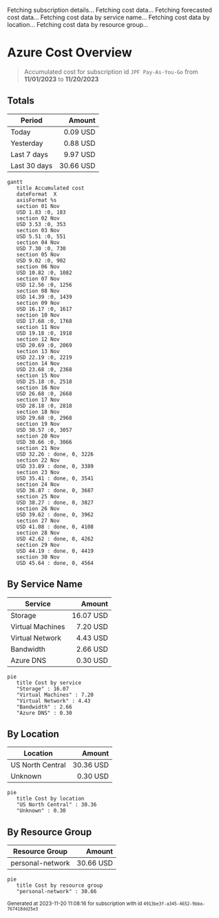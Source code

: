 Fetching subscription details...
Fetching cost data...
Fetching forecasted cost data...
Fetching cost data by service name...
Fetching cost data by location...
Fetching cost data by resource group...
# Azure Cost Overview

> Accumulated cost for subscription id `JPF Pay-As-You-Go` from **11/01/2023** to **11/20/2023**

## Totals

|Period|Amount|
|---|---:|
|Today|0.09 USD|
|Yesterday|0.88 USD|
|Last 7 days|9.97 USD|
|Last 30 days|30.66 USD|

```mermaid
gantt
   title Accumulated cost
   dateFormat  X
   axisFormat %s
   section 01 Nov
   USD 1.83 :0, 183
   section 02 Nov
   USD 3.53 :0, 353
   section 03 Nov
   USD 5.51 :0, 551
   section 04 Nov
   USD 7.30 :0, 730
   section 05 Nov
   USD 9.02 :0, 902
   section 06 Nov
   USD 10.82 :0, 1082
   section 07 Nov
   USD 12.56 :0, 1256
   section 08 Nov
   USD 14.39 :0, 1439
   section 09 Nov
   USD 16.17 :0, 1617
   section 10 Nov
   USD 17.68 :0, 1768
   section 11 Nov
   USD 19.18 :0, 1918
   section 12 Nov
   USD 20.69 :0, 2069
   section 13 Nov
   USD 22.19 :0, 2219
   section 14 Nov
   USD 23.68 :0, 2368
   section 15 Nov
   USD 25.18 :0, 2518
   section 16 Nov
   USD 26.68 :0, 2668
   section 17 Nov
   USD 28.18 :0, 2818
   section 18 Nov
   USD 29.68 :0, 2968
   section 19 Nov
   USD 30.57 :0, 3057
   section 20 Nov
   USD 30.66 :0, 3066
   section 21 Nov
   USD 32.26 : done, 0, 3226
   section 22 Nov
   USD 33.89 : done, 0, 3389
   section 23 Nov
   USD 35.41 : done, 0, 3541
   section 24 Nov
   USD 36.87 : done, 0, 3687
   section 25 Nov
   USD 38.27 : done, 0, 3827
   section 26 Nov
   USD 39.62 : done, 0, 3962
   section 27 Nov
   USD 41.08 : done, 0, 4108
   section 28 Nov
   USD 42.62 : done, 0, 4262
   section 29 Nov
   USD 44.19 : done, 0, 4419
   section 30 Nov
   USD 45.64 : done, 0, 4564
```

## By Service Name

|Service|Amount|
|---|---:|
|Storage|16.07 USD|
|Virtual Machines|7.20 USD|
|Virtual Network|4.43 USD|
|Bandwidth|2.66 USD|
|Azure DNS|0.30 USD|

```mermaid
pie
   title Cost by service
   "Storage" : 16.07
   "Virtual Machines" : 7.20
   "Virtual Network" : 4.43
   "Bandwidth" : 2.66
   "Azure DNS" : 0.30
```

## By Location

|Location|Amount|
|---|---:|
|US North Central|30.36 USD|
|Unknown|0.30 USD|

```mermaid
pie
   title Cost by location
   "US North Central" : 30.36
   "Unknown" : 0.30
```

## By Resource Group

|Resource Group|Amount|
|---|---:|
|personal-network|30.66 USD|

```mermaid
pie
   title Cost by resource group
   "personal-network" : 30.66
```

<sup>Generated at 2023-11-20 11:08:16 for subscription with id `4913be3f-a345-4652-9bba-767418dd25e3`</sup>
